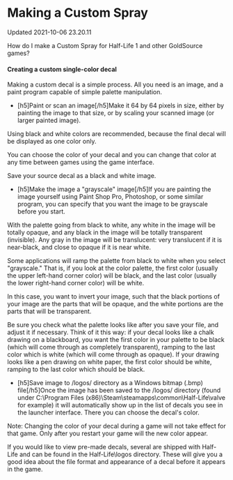 # Making a Custom Spray
Updated 2021-10-06 23.20.11

How do I make a Custom Spray for Half-Life 1 and other GoldSource games?  
  
#### Creating a custom single-color decal
Making a custom decal is a simple process. All you need is an image, and a paint program capable of simple palette manipulation.  
  

*  [h5]Paint or scan an image[/h5]Make it 64 by 64 pixels in size, either by painting the image to that size, or by scaling your scanned image (or larger painted image).  
  
Using black and white colors are recommended, because the final decal will be displayed as one color only.  
  
You can choose the color of your decal and you can change that color at any time between games using the game interface.  
  
Save your source decal as a black and white image.
*  [h5]Make the image a "grayscale" image[/h5]If you are painting the image yourself using Paint Shop Pro, Photoshop, or some similar program, you can specify that you want the image to be grayscale before you start.  
  
With the palette going from black to white, any white in the image will be totally opaque, and any black in the image will be totally transparent (invisible). Any gray in the image will be translucent: very translucent if it is near-black, and close to opaque if it is near white.  
  
Some applications will ramp the palette from black to white when you select "grayscale." That is, if you look at the color palette, the first color (usually the upper left-hand corner color) will be black, and the last color (usually the lower right-hand corner color) will be white.  
  
In this case, you want to invert your image, such that the black portions of your image are the parts that will be opaque, and the white portions are the parts that will be transparent.  
  
Be sure you check what the palette looks like after you save your file, and adjust it if necessary. Think of it this way: if your decal looks like a chalk drawing on a blackboard, you want the first color in your palette to be black (which will come through as completely transparent), ramping to the last color which is white (which will come through as opaque). If your drawing looks like a pen drawing on white paper, the first color should be white, ramping to the last color which should be black.
*  [h5]Save image to /logos/ directory as a Windows bitmap (.bmp) file[/h5]Once the image has been saved to the /logos/ directory (found under C:\Program Files (x86)\Steam\steamapps\common\Half-Life\valve for example) it will automatically show up in the list of decals you see in the launcher interface. There you can choose the decal's color.  
  
Note: Changing the color of your decal during a game will not take effect for that game. Only after you restart your game will the new color appear.  
  
If you would like to view pre-made decals, several are shipped with Half-Life and can be found in the Half-Life\logos directory. These will give you a good idea about the file format and appearance of a decal before it appears in the game.

  
  
